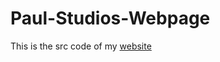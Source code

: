 # Paul-Studios-Webpage
This is the src code of my [website](https://hilfing-real.github.io/Paul-Studios-Webpage/)

